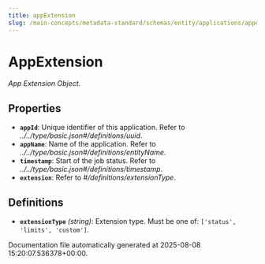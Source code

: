 ```yaml
---
title: appExtension
slug: /main-concepts/metadata-standard/schemas/entity/applications/appextension
---
```


# AppExtension

*App Extension Object.*

## Properties

- **`appId`**: Unique identifier of this application. Refer to *../../type/basic.json#/definitions/uuid*.
- **`appName`**: Name of the application. Refer to *../../type/basic.json#/definitions/entityName*.
- **`timestamp`**: Start of the job status. Refer to *../../type/basic.json#/definitions/timestamp*.
- **`extension`**: Refer to *#/definitions/extensionType*.
## Definitions

- **`extensionType`** *(string)*: Extension type. Must be one of: `['status', 'limits', 'custom']`.


Documentation file automatically generated at 2025-08-08 15:20:07.536378+00:00.
